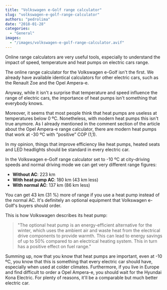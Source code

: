 ```yaml
---
title: "Volkswagen e-Golf range calculator"
slug: "volkswagen-e-golf-range-calculator"
authors: "pedrolima"
date: "2018-01-28"
categories:
  - "General"
images:
  - "/images/volkswagen-e-golf-range-calculator.avif"
---
```


Online range calculators are very useful tools, especially to understand the impact of speed, temperature and heat pumps on electric cars range.

The online range calculator for the Volkswagen e-Golf isn't the first. We already have available identical calculators for other electric cars, such as the Renault Zoe and the Opel Ampera-e.

Anyway, while it isn't a surprise that temperature and speed influence the range of electric cars, the importance of heat pumps isn't something that everybody knows.

Moreover, it seems that most people think that heat pumps are useless at temperatures below 0 ºC. Nonetheless, with modern heat pumps this isn't true anymore. As I already mentioned in the comment section of the article about the Opel Ampera-e range calculator, there are modern heat pumps that work at -30 ºC with “positive” COP (1,1).

In my opinion, things that improve efficiency like heat pumps, heated seats and LED headlights should be standard in every electric car.

In the Volkswagen e-Golf range calculator set to -10 ºC at city-driving speeds and normal driving mode we can get very different range figures:

- **Without AC**: 223 km
- **With heat pump AC**: 180 km (43 km less)
- **With normal AC**: 137 km (86 km less)

You can get 43 km (31 %) more of range if you use a heat pump instead of the normal AC. It's definitely an optional equipment that Volkswagen e-Golf's buyers should order.

This is how Volkswagen describes its heat pump:

> "The optional heat pump is an energy-efficient alternative for the winter, which uses the ambient air and waste heat from the electrical drive components to provide warmth. This can lead to energy savings of up to 50% compared to an electrical heating system. This in turn has a positive effect on fuel range."

Summing up, now that you know that heat pumps are important, even at -10 ºC, you know that this is something that every electric car should have, especially when used at colder climates. Furthermore, if you live in Europe and find difficult to order a Opel Ampera-e, you should wait for the Hyundai Kona Electric. For plenty of reasons, it'll be a comparable but much better electric car.

